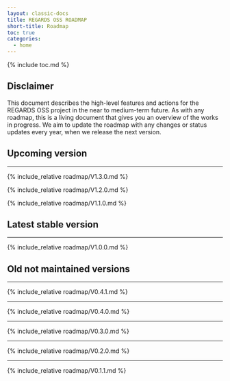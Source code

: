 ```yaml
---
layout: classic-docs
title: REGARDS OSS ROADMAP
short-title: Roadmap
toc: true
categories:
  - home
---
```


{% include toc.md %}

## Disclaimer

This document describes the high-level features and actions for the REGARDS OSS project in the near to medium-term future.
As with any roadmap, this is a living document that gives you an overview of the works in progress. We aim to update the roadmap with any changes or status updates every year, when we release the next version.

## Upcoming version

---
{% include_relative roadmap/V1.3.0.md %}

{% include_relative roadmap/V1.2.0.md %}

{% include_relative roadmap/V1.1.0.md %}


## Latest stable version

---
{% include_relative roadmap/V1.0.0.md %}


## Old not maintained versions

---
{% include_relative roadmap/V0.4.1.md %}

---
{% include_relative roadmap/V0.4.0.md %}

---
{% include_relative roadmap/V0.3.0.md %}

---
{% include_relative roadmap/V0.2.0.md %}

---
{% include_relative roadmap/V0.1.1.md %}
